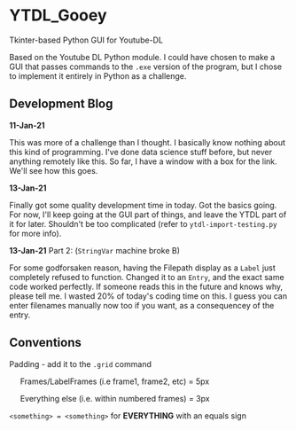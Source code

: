 # YTDL_Gooey
Tkinter-based Python GUI for Youtube-DL

Based on the Youtube DL Python module.
I could have chosen to make a GUI that passes commands to the ```.exe``` version of the program, but I chose to implement it entirely in Python as a challenge.

## Development Blog 

**11-Jan-21**

This was more of a challenge than I thought. I basically know nothing about this kind of programming. I've done data science stuff before, but never anything remotely like this. So far, I have a window with a box for the link. We'll see how this goes.

**13-Jan-21**

Finally got some quality development time in today. Got the basics going. For now, I'll keep going at the GUI part of things, and leave the YTDL part of it for later. Shouldn't be too complicated (refer to ```ytdl-import-testing.py``` for more info).

**13-Jan-21**
Part 2: (```StringVar``` machine broke B)

For some godforsaken reason, having the Filepath display as a ```Label``` just completely refused to function. Changed it to an ```Entry```, and the exact same code worked perfectly. If someone reads this in the future and knows why, please tell me. I wasted 20% of today's coding time on this.
I guess you can enter filenames manually now too if you want, as a consequencey of the entry.

## Conventions

Padding - add it to the ```.grid``` command

   &nbsp;&nbsp;&nbsp;&nbsp;&nbsp;Frames/LabelFrames (i.e frame1, frame2, etc) = 5px
   
   &nbsp;&nbsp;&nbsp;&nbsp;&nbsp;Everything else (i.e. within numbered frames) = 3px 
        

```<something> = <something>``` for **EVERYTHING** with an equals sign
